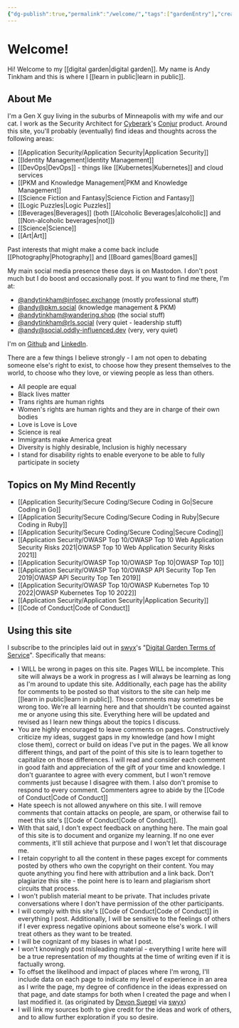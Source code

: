 ```yaml
---
{"dg-publish":true,"permalink":"/welcome/","tags":["gardenEntry"],"created":"2023-03-29T18:37:42.954-05:00","updated":"2023-04-12T18:08:55.300-05:00"}
---
```



# Welcome!

Hi! Welcome to my [[digital garden\|digital garden]]. My name is Andy Tinkham and this is where I [[learn in public\|learn in public]].  

## About Me

I'm a Gen X guy living in the suburbs of Minneapolis with my wife and our cat. I work as the Security Architect for [Cyberark](https://www.cyberark.com)'s [Conjur](https://www.conjur.org) product. Around this site, you'll probably (eventually) find ideas and thoughts across the following areas:
- [[Application Security/Application Security\|Application Security]]
- [[Identity Management\|Identity Management]]
- [[DevOps\|DevOps]] - things like [[Kubernetes\|Kubernetes]] and cloud services
- [[PKM and Knowledge Management\|PKM and Knowledge Management]]
- [[Science Fiction and Fantasy\|Science Fiction and Fantasy]]
- [[Logic Puzzles\|Logic Puzzles]]
- [[Beverages\|Beverages]]  (both [[Alcoholic Beverages\|alcoholic]] and [[Non-alcoholic beverages\|not]])
- [[Science\|Science]]
- [[Art\|Art]]

Past interests that might make a come back include [[Photography\|Photography]] and [[Board games\|Board games]]

My main social media presence these days is on Mastodon. I don't post much but I do boost and occasionally post. If you want to find me there, I'm at:
- <a rel="me" href="https://infosec.exchange/@andytinkham">@andytinkham@infosec.exchange</a> (mostly professional stuff)
- <a rel="me" href="https://pkm.social/@andy">@andy@pkm.social</a> (knowledge management & PKM)
- <a rel="me" href="https://wandering.shop/@andytinkham">@andytinkham@wandering.shop</a> (the social stuff)
- <a rel="me" href="https://rls.social/@andytinkham">@andytinkham@rls.social</a> (very quiet - leadership stuff)
- <a rel="me" href="https://social.oddly-influenced.dev/@Andy">@andy@social.oddly-influenced.dev</a> (very, very quiet)

I'm on [Github](https://github.com/andytinkham) and [LinkedIn](https://linkedin.com/in/andytinkham).

There are a few things I believe strongly - I am not open to debating someone else's right to exist, to choose how they present themselves to the world, to choose who they love, or viewing people as less than others. 

- All people are equal
- Black lives matter
- Trans rights are human rights
- Women's rights are human rights and they are in charge of their own bodies
- Love is Love is Love
- Science is real
- Immigrants make America great
- Diversity is highly desirable, Inclusion is highly necessary
- I stand for disability rights to enable everyone to be able to fully participate in society

## Topics on My Mind Recently

- [[Application Security/Secure Coding/Secure Coding in Go\|Secure Coding in Go]]
- [[Application Security/Secure Coding/Secure Coding in Ruby\|Secure Coding in Ruby]]
- [[Application Security/Secure Coding/Secure Coding\|Secure Coding]]
- [[Application Security/OWASP Top 10/OWASP Top 10 Web Application Security Risks 2021\|OWASP Top 10 Web Application Security Risks 2021]]
- [[Application Security/OWASP Top 10/OWASP Top 10\|OWASP Top 10]]
- [[Application Security/OWASP Top 10/OWASP API Security Top Ten 2019\|OWASP API Security Top Ten 2019]]
- [[Application Security/OWASP Top 10/OWASP Kubernetes Top 10 2022\|OWASP Kubernetes Top 10 2022]]
- [[Application Security/Application Security\|Application Security]]
- [[Code of Conduct\|Code of Conduct]]


## Using this site

I subscribe to the principles laid out in [swyx](https://www.swyx.io/about)'s "[Digital Garden Terms of Service](https://www.swyx.io/digital-garden-tos)". Specifically that means:

- I WILL be wrong in pages on this site. Pages WILL be incomplete. This site will always be a work in progress as I will always be learning as long as I'm around to update this site.  Additionally, each page has the ability for comments to be posted so that visitors to the site can help me [[learn in public\|learn in public]]. Those comments may sometimes be wrong too. We're all learning here and that shouldn't be counted against me or anyone using this site. Everything here will be updated and revised as I learn new things about the topics I discuss.
- You are highly encouraged to leave comments on pages. Constructively criticize my ideas, suggest gaps in my knowledge (and how I might close them), correct or build on ideas I've put in the pages. We all know different things, and part of the point of this site is to learn together to capitalize on those differences. I will read and consider each comment in good faith and appreciation of the gift of your time and knowledge. I don't guarantee to agree with every comment, but I won't remove comments just because I disagree with them. I also don't promise to respond to every comment. Commenters agree to abide by the [[Code of Conduct\|Code of Conduct]]
- Hate speech is not allowed anywhere on this site. I will remove comments that contain attacks on people, are spam, or otherwise fail to meet this site's [[Code of Conduct\|Code of Conduct]]. 
- With that said, I don't expect feedback on anything here. The main goal of this site is to document and organize my learning. If no one ever comments, it'll still achieve that purpose and I won't let that discourage me.
- I retain copyright to all the content in these pages except for comments posted by others who own the copyright on their content. You may quote anything you find here with attribution and a link back. Don't plagiarize this site - the point here is to learn and plagiarism short circuits that process. 
- I won't publish material meant to be private. That includes private conversations where I don't have permission of the other participants. 
- I will comply with this site's [[Code of Conduct\|Code of Conduct]] in everything I post. Additionally, I will be sensitive to the feelings of others if I ever express negative opinions about someone else's work. I will treat others as they want to be treated.
- I will be cognizant of my biases in what I post.
- I won't knowingly post misleading material - everything I write here will be a true representation of my thoughts at the time of writing even if it is factually wrong. 
- To offset the likelihood and impact of places where I'm wrong, I'll include data on each page to indicate my level of experience in an area as I write the page, my degree of confidence in the ideas expressed on that page, and date stamps for both when I created the page and when I last modified it.  (as originated by [Devon Suegel](https://devonzuegel.com/post/epistemic-statuses-are-lazy-and-that-is-a-good-thing) via [swyx](https://www.swyx.io/digital-garden-tos#2-epistemic-disclosure))
- I will link my sources both to give credit for the ideas and work of others, and to allow further exploration if you so desire.